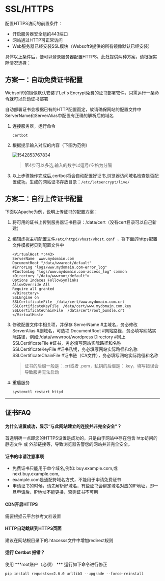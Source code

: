 # SSL/HTTPS

配置HTTPS访问的前置条件：

* 开启服务器安全组的443端口
* 网站通过HTTP可正常访问
* Web服务器已经安装SSL模块（Websoft9提供的所有镜像默认已经安装）

具体以上条件后，便可以登录服务器配置HTTPS。此处提供两种方案，请根据实际情况选择：

## 方案一：自动免费证书配置

Websoft9的镜像默认安装了Let's Encrypt免费的证书部署软件，只需运行一条命令就可以启动证书部署

自动部署证书会根据已有的HTTP配置而定，故请确保网站的配置文件中ServerName和ServerAlias中配置有正确的解析后的域名

1. 连接服务器，运行命令 
   ```
   certbot
   ```
2. 根据提示输入对应的内容（下图为范例）

   ![1542853767834](https://libs.websoft9.com/Websoft9/DocsPicture/zh/lamp/certbot-websoft9.png)

   > 第4步可以多选,输入的数字以逗号/空格为分隔

4.  以上步骤操作完成后,certbot将会自动配置好证书,浏览器访问域名检查是否配置成功。生成的网站证书存放目录：`/etc/letsencrypt/live/`

## 方案二：自行上传证书配置

下面以Apache为例，说明上传证书的配置方案：

1.  将可用的证书上传到服务器证书目录：/data/cert（没有cert目录可以自己新建）
2.  编辑虚拟主机配置文件`/etc/httpd/vhost/vhost.conf `，将下面的https配置文件模板拷贝到配置文件中

    ```
    <VirtualHost *:443>
    ServerName  www.mydomain.com
    DocumentRoot "/data/wwwroot/default"
    #ErrorLog "logs/www.mydomain.com-error_log"
    #CustomLog "logs/www.mydomain.com-access_log" common
    <Directory "/data/wwwroot/default">
    Options Indexes FollowSymlinks
    AllowOverride All
    Require all granted
    </Directory>
    SSLEngine on
    SSLCertificateFile  /data/cert/www.mydomain.com.crt
    SSLCertificateKeyFile  /data/cert/www.mydomain.com.key
    SSLCertificateChainFile  /data/cert/root_bundle.crt
    </VirtualHost>
    ```

4.  修改配置文件中相关项，并保存
     ServerName  #主域名，务必修改 
     ServerAlias   #副域名，可选项 
     DocumentRoot #网站路径，务必填写网站实际路径，例如:/data/wwwroot/wordpress 
     Directory #同上 
     SSLCertificateFile #证书，务必填写网站实际路径和名称
     SSLCertificateKeyFile #证书私钥，务必填写网站实际路径和名称
     SSLCertificateChainFile #证书链（CA文件），务必填写网站实际路径和名称

     > 证书的后缀一般是：.crt或者 .pem，私钥的后缀是：.key，填写错误会导致服务无法启动

5.  重启服务

    ```
    systemctl restart httpd
    ```




---

## 证书FAQ

#### 为什么设置成功，显示“与此网站建立的连接并非完全安全”？

首选明确一点即您的HTTPS设置是成功的，只是由于网站中存在包含 http访问的静态文件 或 外部链接等，导致浏览器告警您的网站并非完全安全。

#### 证书的申请注意事项

*   免费证书只能用于单个域名,例如: buy.example.com,或next.buy.example.com,
*   example.com是通配符域名方式，不能用于申请免费证书
*   申请证书的时候，请先解析好域名，有些证书会绑定域名对应的IP地址，即一旦申请后，IP地址不能更换，否则证书不可用

#### CDN开启HTTPS

需要根据云平台参考文档设置

#### HTTP自动跳转到HTTPS页面

建议在网站根目录下的.htacesss文件中增加redirect规则

#### 运行 Certbot 报错？

使用 ***root账户（必须） *** 运行如下命令进行修正
```
pip install requests==2.6.0 urllib3 --upgrade --force-reinstall
```
